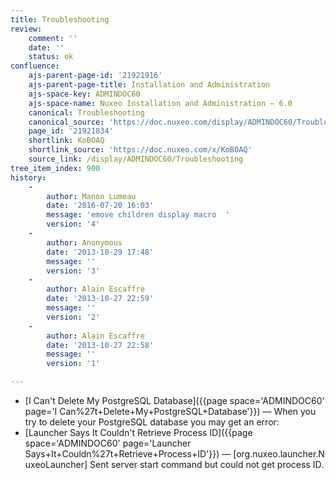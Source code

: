 ```yaml
---
title: Troubleshooting
review:
    comment: ''
    date: ''
    status: ok
confluence:
    ajs-parent-page-id: '21921916'
    ajs-parent-page-title: Installation and Administration
    ajs-space-key: ADMINDOC60
    ajs-space-name: Nuxeo Installation and Administration — 6.0
    canonical: Troubleshooting
    canonical_source: 'https://doc.nuxeo.com/display/ADMINDOC60/Troubleshooting'
    page_id: '21921834'
    shortlink: KoBOAQ
    shortlink_source: 'https://doc.nuxeo.com/x/KoBOAQ'
    source_link: /display/ADMINDOC60/Troubleshooting
tree_item_index: 900
history:
    -
        author: Manon Lumeau
        date: '2016-07-20 16:03'
        message: 'emove children display macro  '
        version: '4'
    -
        author: Anonymous
        date: '2013-10-29 17:48'
        message: ''
        version: '3'
    -
        author: Alain Escaffre
        date: '2013-10-27 22:59'
        message: ''
        version: '2'
    -
        author: Alain Escaffre
        date: '2013-10-27 22:58'
        message: ''
        version: '1'

---
```

*   [I Can't Delete My PostgreSQL Database]({{page space='ADMINDOC60' page='I Can%27t+Delete+My+PostgreSQL+Database'}})&nbsp;&mdash;&nbsp;<span class="smalltext">When you try to delete your PostgreSQL database you may get an error:</span>
*   [Launcher Says It Couldn't Retrieve Process ID]({{page space='ADMINDOC60' page='Launcher Says+It+Couldn%27t+Retrieve+Process+ID'}})&nbsp;&mdash;&nbsp;<span class="smalltext">[org.nuxeo.launcher.NuxeoLauncher] Sent server start command but could not get process ID.</span>

